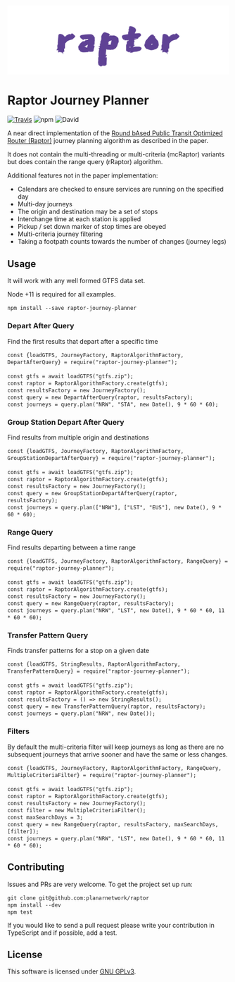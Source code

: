 ![Raptor](logo.png)

Raptor Journey Planner
=========================
[![Travis](https://img.shields.io/travis/planarnetwork/raptor.svg?style=flat-square)](https://travis-ci.org/planarnetwork/raptor) ![npm](https://img.shields.io/npm/v/raptor-journey-planner.svg?style=flat-square) ![David](https://img.shields.io/david/planarnetwork/raptor.svg?style=flat-square)

A near direct implementation of the [Round bAsed Public Transit Optimized Router (Raptor)](https://www.microsoft.com/en-us/research/wp-content/uploads/2012/01/raptor_alenex.pdf) journey planning algorithm as described in the paper. 

It does not contain the multi-threading or multi-criteria (mcRaptor) variants but does contain the range query (rRaptor) algorithm.

Additional features not in the paper implementation:
 - Calendars are checked to ensure services are running on the specified day
 - Multi-day journeys
 - The origin and destination may be a set of stops
 - Interchange time at each station is applied
 - Pickup / set down marker of stop times are obeyed
 - Multi-criteria journey filtering
 - Taking a footpath counts towards the number of changes (journey legs)
 
## Usage

It will work with any well formed GTFS data set.
 
Node +11 is required for all examples.

```
npm install --save raptor-journey-planner
``` 

### Depart After Query

Find the first results that depart after a specific time

```
const {loadGTFS, JourneyFactory, RaptorAlgorithmFactory, DepartAfterQuery} = require("raptor-journey-planner");

const gtfs = await loadGTFS("gtfs.zip");
const raptor = RaptorAlgorithmFactory.create(gtfs);
const resultsFactory = new JourneyFactory();
const query = new DepartAfterQuery(raptor, resultsFactory);
const journeys = query.plan("NRW", "STA", new Date(), 9 * 60 * 60);
```

### Group Station Depart After Query

Find results from multiple origin and destinations

```
const {loadGTFS, JourneyFactory, RaptorAlgorithmFactory, GroupStationDepartAfterQuery} = require("raptor-journey-planner");

const gtfs = await loadGTFS("gtfs.zip");
const raptor = RaptorAlgorithmFactory.create(gtfs);
const resultsFactory = new JourneyFactory();
const query = new GroupStationDepartAfterQuery(raptor, resultsFactory);
const journeys = query.plan(["NRW"], ["LST", "EUS"], new Date(), 9 * 60 * 60);
```

### Range Query

Find results departing between a time range

```
const {loadGTFS, JourneyFactory, RaptorAlgorithmFactory, RangeQuery} = require("raptor-journey-planner");

const gtfs = await loadGTFS("gtfs.zip");
const raptor = RaptorAlgorithmFactory.create(gtfs);
const resultsFactory = new JourneyFactory();
const query = new RangeQuery(raptor, resultsFactory);
const journeys = query.plan("NRW", "LST", new Date(), 9 * 60 * 60, 11 * 60 * 60);
```

### Transfer Pattern Query

Finds transfer patterns for a stop on a given date

```
const {loadGTFS, StringResults, RaptorAlgorithmFactory, TransferPatternQuery} = require("raptor-journey-planner");

const gtfs = await loadGTFS("gtfs.zip");
const raptor = RaptorAlgorithmFactory.create(gtfs);
const resultsFactory = () => new StringResults();
const query = new TransferPatternQuery(raptor, resultsFactory);
const journeys = query.plan("NRW", new Date());
```

### Filters

By default the multi-criteria filter will keep journeys as long as there are no subsequent journeys that arrive sooner and have the same or less changes.

```
const {loadGTFS, JourneyFactory, RaptorAlgorithmFactory, RangeQuery, MultipleCriteriaFilter} = require("raptor-journey-planner");

const gtfs = await loadGTFS("gtfs.zip");
const raptor = RaptorAlgorithmFactory.create(gtfs);
const resultsFactory = new JourneyFactory();
const filter = new MultipleCriteriaFilter();
const maxSearchDays = 3;
const query = new RangeQuery(raptor, resultsFactory, maxSearchDays, [filter]);
const journeys = query.plan("NRW", "LST", new Date(), 9 * 60 * 60, 11 * 60 * 60);
```

## Contributing

Issues and PRs are very welcome. To get the project set up run:

```
git clone git@github.com:planarnetwork/raptor
npm install --dev
npm test
```

If you would like to send a pull request please write your contribution in TypeScript and if possible, add a test.

## License

This software is licensed under [GNU GPLv3](https://www.gnu.org/licenses/gpl-3.0.en.html).

